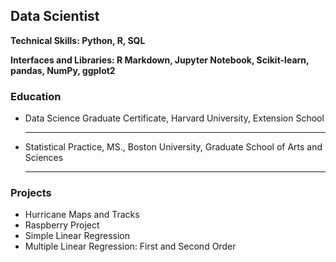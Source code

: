 ## Data Scientist

**Technical Skills: Python, R, SQL**

**Interfaces and Libraries: R Markdown, Jupyter Notebook, Scikit-learn, pandas, NumPy, ggplot2**

### Education
  + Data Science Graduate Certificate, Harvard University, Extension School
    ***
    
  + Statistical Practice, MS.,  Boston University, Graduate School of Arts and Sciences
    ***

### Projects

  + Hurricane Maps and Tracks
  + Raspberry Project
  + Simple Linear Regression
  + Multiple Linear Regression: First and Second Order


